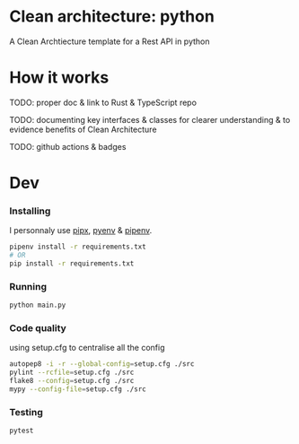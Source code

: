 # Clean architecture: python

A Clean Archtiecture template for a Rest API in python

# How it works

TODO: proper doc & link to Rust & TypeScript repo

TODO: documenting key interfaces & classes for clearer understanding & to evidence benefits of Clean Architecture

TODO: github actions & badges

# Dev

### Installing

I personnaly use [pipx](https://github.com/pypa/pipx/), [pyenv](https://github.com/pyenv/pyenv) & [pipenv](https://github.com/pypa/pipenv).

```bash
pipenv install -r requirements.txt
# OR
pip install -r requirements.txt
```

### Running

```bash
python main.py
```

### Code quality

using setup.cfg to centralise all the config

```bash
autopep8 -i -r --global-config=setup.cfg ./src
pylint --rcfile=setup.cfg ./src
flake8 --config=setup.cfg ./src
mypy --config-file=setup.cfg ./src
```

### Testing

```bash
pytest
```
